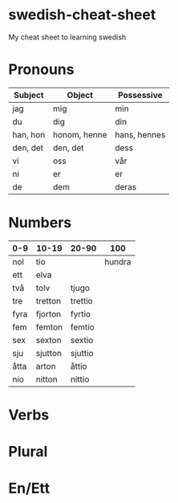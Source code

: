 # swedish-cheat-sheet
My cheat sheet to learning swedish

# Pronouns
| Subject  | Object       | Possessive   |
|----------|--------------|--------------|
| jag      | mig          | min          |
| du       | dig          | din          |
| han, hon | honom, henne | hans, hennes |
| den, det | den, det     | dess         |
| vi       | oss          | vår          |
| ni       | er           | er           |
| de       | dem          | deras        |

# Numbers
| 0-9  | 10-19   | 20-90   | 100    |
|------|---------|---------|--------|
| nol  | tio     |         | hundra |
| ett  | elva    |         |        |
| två  | tolv    | tjugo   |        |
| tre  | tretton | trettio |        |
| fyra | fjorton | fyrtio  |        |
| fem  | femton  | femtio  |        |
| sex  | sexton  | sextio  |        |
| sju  | sjutton | sjuttio |        |
| åtta | arton   | åttio   |        |
| nio  | nitton  | nittio  |        |

# Verbs

# Plural

# En/Ett
